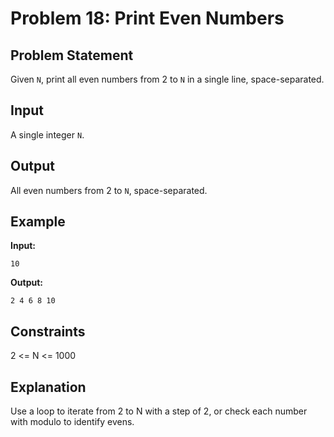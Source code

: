 # Problem 18: Print Even Numbers

## Problem Statement
Given `N`, print all even numbers from 2 to `N` in a single line, space-separated.

## Input
A single integer `N`.

## Output
All even numbers from 2 to `N`, space-separated.

## Example
**Input:**
```
10
```

**Output:**
```
2 4 6 8 10
```

## Constraints
2 <= N <= 1000

## Explanation
Use a loop to iterate from 2 to N with a step of 2, or check each number with modulo to identify evens.
